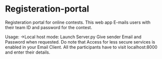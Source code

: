 # Registeration-portal
Registeration portal for online contests. 
This web app E-mails users with their team ID and password for the contest.

Usage:
->Local host mode:
  Launch Server.py
  Give sender Email and Password when requested.
  Do note that Access for less secure services is enabled in your Email Client.
  All the participants have to visit localhost:8000 and enter their details.
